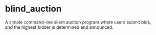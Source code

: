 # blind_auction
A simple command-line silent auction program where users submit bids, and the highest bidder is determined and announced.
